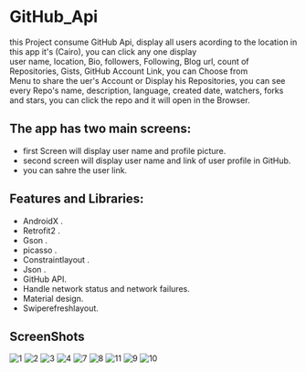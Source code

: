 # GitHub_Api

this Project consume GitHub Api, display all users acording to the location in this app it's (Cairo), you can click any one display<br/>
user name, location, Bio, followers, Following, Blog url, count of Repositories, Gists, GitHub Account Link, you can Choose from <br/>
Menu to share the uer's Account or Display his Repositories, you can see every Repo's name, description, language, created date,
watchers, forks and stars, you can click the repo and it will open in the Browser.<br/>

## The app has two main screens:

   - first Screen will display user name and profile picture.<br/>
   - second screen will display user name and link of user profile in GitHub.<br/>
   - you can sahre the user link.<br/>


## Features and Libraries:

   - AndroidX .<br/>
   - Retrofit2 .<br/>
   - Gson .<br/>
   - picasso .<br/>
   - Constraintlayout .<br/>
   - Json .<br/>
   - GitHub API.<br/>
   - Handle network status and network failures.<br/>
   - Material design.<br/>
   - Swiperefreshlayout.<br/>
   
## ScreenShots<br/>
![1](https://user-images.githubusercontent.com/11637355/83318076-b57a2680-a231-11ea-9d0f-8ae50a71c8c8.png)
![2](https://user-images.githubusercontent.com/11637355/83318075-b448f980-a231-11ea-9016-0a0d956fa4c6.png)
![3](https://user-images.githubusercontent.com/11637355/83318074-b317cc80-a231-11ea-846e-d333be68334a.png)
![4](https://user-images.githubusercontent.com/11637355/83318071-b27f3600-a231-11ea-980c-68a221d319dd.png)
![7](https://user-images.githubusercontent.com/11637355/83318070-b1e69f80-a231-11ea-92b9-254b41ec8ab7.png)
![8](https://user-images.githubusercontent.com/11637355/83318069-b0b57280-a231-11ea-8cf2-c5a8ba711522.png)
![11](https://user-images.githubusercontent.com/11637355/83318065-abf0be80-a231-11ea-826d-06e06aaca92a.png)
![9](https://user-images.githubusercontent.com/11637355/83318068-b01cdc00-a231-11ea-94a3-2167eafca3c4.png)
![10](https://user-images.githubusercontent.com/11637355/83318067-ae531880-a231-11ea-822d-89b7e5da4f1d.png)
